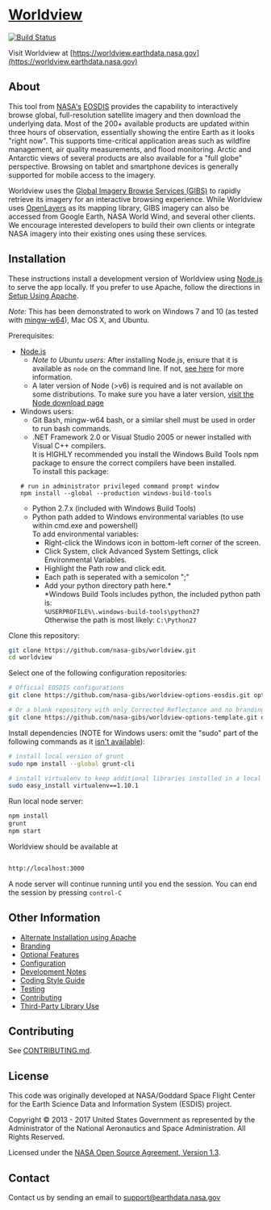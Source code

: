 # [Worldview](https://worldview.earthdata.nasa.gov)

[![Build Status](https://api.travis-ci.org/nasa-gibs/worldview.svg?branch=master)](https://travis-ci.org/nasa-gibs/worldview)

Visit Worldview at
[https://worldview.earthdata.nasa.gov](https://worldview.earthdata.nasa.gov)


## About

This tool from [NASA's](http://nasa.gov) [EOSDIS](https://earthdata.nasa.gov)
provides the capability to interactively browse global, full-resolution
satellite imagery and then download the underlying data. Most of the 200+
available products are updated within three hours of observation, essentially
showing the entire Earth as it looks "right now". This supports time-critical
application areas such as wildfire management, air quality measurements, and
flood monitoring. Arctic and Antarctic views of several products are also
available for a "full globe" perspective. Browsing on tablet and smartphone
devices is generally supported for mobile access to the imagery.

Worldview uses the
[Global Imagery Browse Services (GIBS)](https://earthdata.nasa.gov/gibs) to
rapidly retrieve its imagery for an interactive browsing experience. While
Worldview uses [OpenLayers](http://openlayers.org/) as its mapping library,
GIBS imagery can also be accessed from Google Earth, NASA World Wind, and
several other clients. We encourage interested developers to build their own
clients or integrate NASA imagery into their existing ones using these
services.

## Installation

These instructions install a development version of Worldview using [Node.js](https://nodejs.org/)
to serve the app locally.  If you prefer to use Apache, follow the directions in [Setup Using Apache](doc/apache_setup.md).

*Note:* This has been demonstrated to work on Windows 7 and 10 (as tested with [mingw-w64](http://mingw-w64.org/)), Mac OS X, and Ubuntu.

Prerequisites:
- [Node.js](https://nodejs.org/)  
  - *Note to Ubuntu users:* After installing Node.js, ensure that it is available as `node` on the command line.  If not, [see here](https://github.com/nasa-gibs/worldview/issues/249#issuecomment-302172817) for more information.
  - A later version of Node (>v6) is required and is not available on some distributions.  To make sure you have a later version, [visit the Node download page](https://nodejs.org/en/download/)
- Windows users:
  - Git Bash, mingw-w64 bash, or a similar shell must be used in order to run bash commands.
  - .NET Framework 2.0 or Visual Studio 2005 or newer installed with Visual C++ compilers.  
  It is HIGHLY recommended you install the Windows Build Tools npm package to ensure the correct compilers have been installed.  
  To install this package:
  ```
  # run in administrator privileged command prompt window
  npm install --global --production windows-build-tools
  ```
  - Python 2.7.x (included with Windows Build Tools)
  - Python path added to Windows environmental variables (to use within cmd.exe and powershell)  
  To add environmental variables:
    - Right-click the Windows icon in bottom-left corner of the screen.
    - Click System, click Advanced System Settings, click Environmental Variables.
    - Highlight the Path row and click edit.
    - Each path is seperated with a semicolon ";"
    - Add your python directory path here.\*  
   \*Windows Build Tools includes python, the included python path is:  
   `%USERPROFILE%\.windows-build-tools\python27`  
   Otherwise the path is most likely:
   `C:\Python27`


Clone this repository:

```bash
git clone https://github.com/nasa-gibs/worldview.git
cd worldview
```

Select one of the following configuration repositories:

```bash
# Official EOSDIS configurations
git clone https://github.com/nasa-gibs/worldview-options-eosdis.git options

# Or a blank repository with only Corrected Reflectance and no branding
git clone https://github.com/nasa-gibs/worldview-options-template.git options
```
Install dependencies (NOTE for Windows users: omit the "sudo" part of the following commands as it [isn't available](https://stackoverflow.com/questions/22527668/sudo-command-not-found-on-cygwin)):
```bash
# install local version of grunt
sudo npm install --global grunt-cli
```

```bash
# install virtualenv to keep additional libraries installed in a local directory:
sudo easy_install virtualenv==1.10.1
```

Run local node server:
```bash
npm install
grunt
npm start
```
Worldview should be available at

```bash

http://localhost:3000
```
A node server will continue running until you end the session.
You can end the session by pressing `control-C`

## Other Information

* [Alternate Installation using Apache](doc/apache_setup.md)
* [Branding](doc/branding.md)
* [Optional Features](doc/features.md)
* [Configuration](doc/config.md)
* [Development Notes](doc/developing.md)
* [Coding Style Guide](doc/style_guide.md)
* [Testing](doc/testing.md)
* [Contributing](doc/contributing.md)
* [Third-Party Library Use](THIRD_PARTY.md)

## Contributing

See [CONTRIBUTING.md](CONTRIBUTING.md).

## License

This code was originally developed at NASA/Goddard Space Flight Center for
the Earth Science Data and Information System (ESDIS) project.

Copyright &copy; 2013 - 2017 United States Government as represented by the
Administrator of the National Aeronautics and Space Administration.
All Rights Reserved.

Licensed under the [NASA Open Source Agreement, Version 1.3](LICENSE.md).

## Contact

Contact us by sending an email to
[support@earthdata.nasa.gov](mailto:support@earthdata.nasa.gov)
